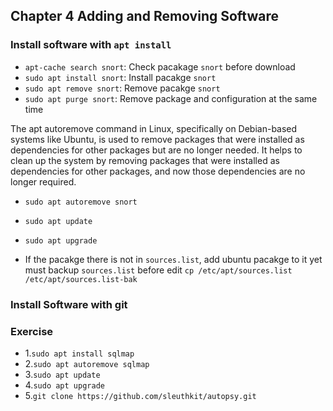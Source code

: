 ## Chapter 4 Adding and Removing Software 

### Install software with `apt install`

- `apt-cache search snort`: Check pacakage `snort` before download
- `sudo apt install snort`: Install pacakge `snort`
- `sudo apt remove snort`: Remove pacakge `snort`
- `sudo apt purge snort`: Remove package and configuration at the same time

The apt autoremove command in Linux, specifically on Debian-based systems like Ubuntu, 
is used to remove packages that were installed as dependencies for other packages 
but are no longer needed. It helps to clean up the system by removing packages 
that were installed as dependencies for other packages, and now those dependencies are no longer required.
- `sudo apt autoremove snort`

- `sudo apt update`
- `sudo apt upgrade`
- If the pacakge there is not in `sources.list`, add ubuntu pacakge to it yet must backup `sources.list` before edit
    `cp /etc/apt/sources.list /etc/apt/sources.list-bak`


### Install Software with git 

### Exercise 
- 1.`sudo apt install sqlmap`
- 2.`sudo apt autoremove sqlmap`
- 3.`sudo apt update`
- 4.`sudo apt upgrade`
- 5.`git clone https://github.com/sleuthkit/autopsy.git`